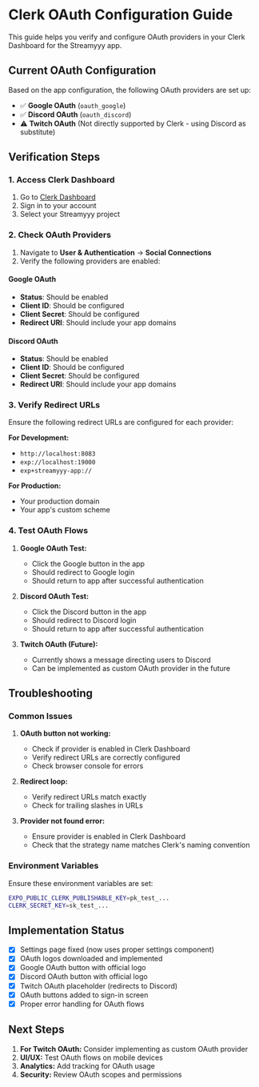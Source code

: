 # Clerk OAuth Configuration Guide

This guide helps you verify and configure OAuth providers in your Clerk Dashboard for the Streamyyy app.

## Current OAuth Configuration

Based on the app configuration, the following OAuth providers are set up:

- ✅ **Google OAuth** (`oauth_google`)
- ✅ **Discord OAuth** (`oauth_discord`) 
- ⚠️ **Twitch OAuth** (Not directly supported by Clerk - using Discord as substitute)

## Verification Steps

### 1. Access Clerk Dashboard

1. Go to [Clerk Dashboard](https://dashboard.clerk.com/)
2. Sign in to your account
3. Select your Streamyyy project

### 2. Check OAuth Providers

1. Navigate to **User & Authentication** → **Social Connections**
2. Verify the following providers are enabled:

#### Google OAuth
- **Status**: Should be enabled
- **Client ID**: Should be configured
- **Client Secret**: Should be configured
- **Redirect URI**: Should include your app domains

#### Discord OAuth
- **Status**: Should be enabled
- **Client ID**: Should be configured
- **Client Secret**: Should be configured
- **Redirect URI**: Should include your app domains

### 3. Verify Redirect URLs

Ensure the following redirect URLs are configured for each provider:

**For Development:**
- `http://localhost:8083`
- `exp://localhost:19000`
- `exp+streamyyy-app://`

**For Production:**
- Your production domain
- Your app's custom scheme

### 4. Test OAuth Flows

1. **Google OAuth Test:**
   - Click the Google button in the app
   - Should redirect to Google login
   - Should return to app after successful authentication

2. **Discord OAuth Test:**
   - Click the Discord button in the app
   - Should redirect to Discord login
   - Should return to app after successful authentication

3. **Twitch OAuth (Future):**
   - Currently shows a message directing users to Discord
   - Can be implemented as custom OAuth provider in the future

## Troubleshooting

### Common Issues

1. **OAuth button not working:**
   - Check if provider is enabled in Clerk Dashboard
   - Verify redirect URLs are correctly configured
   - Check browser console for errors

2. **Redirect loop:**
   - Verify redirect URLs match exactly
   - Check for trailing slashes in URLs

3. **Provider not found error:**
   - Ensure provider is enabled in Clerk Dashboard
   - Check that the strategy name matches Clerk's naming convention

### Environment Variables

Ensure these environment variables are set:

```bash
EXPO_PUBLIC_CLERK_PUBLISHABLE_KEY=pk_test_...
CLERK_SECRET_KEY=sk_test_...
```

## Implementation Status

- [x] Settings page fixed (now uses proper settings component)
- [x] OAuth logos downloaded and implemented
- [x] Google OAuth button with official logo
- [x] Discord OAuth button with official logo
- [x] Twitch OAuth placeholder (redirects to Discord)
- [x] OAuth buttons added to sign-in screen
- [x] Proper error handling for OAuth flows

## Next Steps

1. **For Twitch OAuth:** Consider implementing as custom OAuth provider
2. **UI/UX:** Test OAuth flows on mobile devices
3. **Analytics:** Add tracking for OAuth usage
4. **Security:** Review OAuth scopes and permissions

